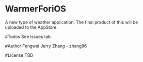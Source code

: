 # WarmerForiOS
A new type of weather application.
The final product of this will be uploaded to the AppStore.

#Todos
See Issues tab.

#Author
Fengwei Jerry Zhang - zhang96

#License
TBD


